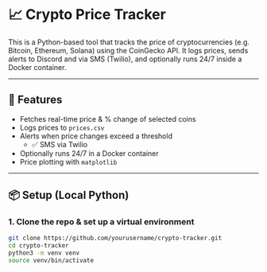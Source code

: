 # 📈 Crypto Price Tracker

This is a Python-based tool that tracks the price of cryptocurrencies (e.g. Bitcoin, Ethereum, Solana) using the CoinGecko API. It logs prices, sends alerts to Discord and via SMS (Twilio), and optionally runs 24/7 inside a Docker container.

---

## 🚀 Features

- Fetches real-time price & % change of selected coins
- Logs prices to `prices.csv`
- Alerts when price changes exceed a threshold
  - ✅ SMS via Twilio
- Optionally runs 24/7 in a Docker container
- Price plotting with `matplotlib`

---

## 📦 Setup (Local Python)

### 1. Clone the repo & set up a virtual environment

```bash
git clone https://github.com/yourusername/crypto-tracker.git
cd crypto-tracker
python3 -m venv venv
source venv/bin/activate
